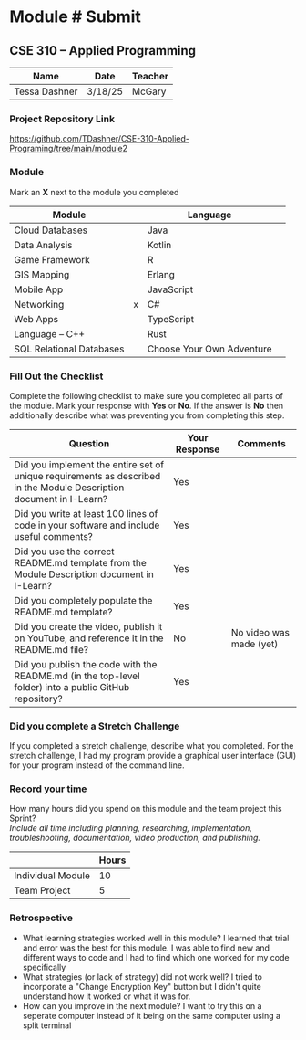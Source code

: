# Module #<!-- Insert Module Number --> Submit
## CSE 310 – Applied Programming

|Name|Date|Teacher|
|-|-|-|
|Tessa Dashner |3/18/25 |McGary |

### Project Repository Link
https://github.com/TDashner/CSE-310-Applied-Programing/tree/main/module2

### Module
Mark an **X** next to the module you completed

|Module                   | |Language                  | |
|-------------------------|-|--------------------------|-|
|Cloud Databases          | | Java                     | |
|Data Analysis            | | Kotlin                   | |
|Game Framework           | | R                        | |
|GIS Mapping              | | Erlang                   | |
|Mobile App               | | JavaScript               | |
|Networking               |x | C#                       | |
|Web Apps                 | | TypeScript               | |
|Language – C++           | | Rust                     | |
|SQL Relational Databases | |Choose Your Own Adventure | |

### Fill Out the Checklist
Complete the following checklist to make sure you completed all parts of the module.  Mark your response with **Yes** or **No**.  If the answer is **No** then additionally describe what was preventing you from completing this step.

|Question                                                                                         |Your Response|Comments|
|--------------------------------------------------------------------------------------------------------------------|-|-|
|Did you implement the entire set of unique requirements as described in the Module Description document in I-Learn? |Yes | |
|Did you write at least 100 lines of code in your software and include useful comments?                              |Yes | |
|Did you use the correct README.md template from the Module Description document in I-Learn?                         |Yes | |
|Did you completely populate the README.md template?                                                                 |Yes | |
|Did you create the video, publish it on YouTube, and reference it in the README.md file?                            |No | No video was made (yet)|
|Did you publish the code with the README.md (in the top-level folder) into a public GitHub repository?              | Yes| |
 

### Did you complete a Stretch Challenge 
If you completed a stretch challenge, describe what you completed.
For the stretch challenge, I had my program provide a graphical user interface (GUI) for your program instead of the command line.

### Record your time
How many hours did you spend on this module and the team project this Sprint?  
*Include all time including planning, researching, implementation, troubleshooting, documentation, video production, and publishing.*

|              |Hours|
|------------------|-|
|Individual Module | 10|
|Team Project      | 5|

### Retrospective
- What learning strategies worked well in this module?
  I learned that trial and error was the best for this module. I was able to find new and different ways to code and I had to find which one worked for my code specifically
- What strategies (or lack of strategy) did not work well?
  I tried to incorporate a  "Change Encryption Key" button but I didn't quite understand how it worked or what it was for.
- How can you improve in the next module?
  I want to try this on a seperate computer instead of it being on the same computer using a split terminal


<!-- Create this Markdown to a PDF and submit it. In visual studio code you can convert this to a pdf with any one of the extensions. -->